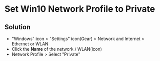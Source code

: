 # Set Win10 Network Profile to Private

## Solution
* "Windows" icon > "Settings" icon(Gear) > Network and Internet > Ethernet or WLAN
* Click the **Name** of the network / WLAN(icon)
* Network Profile > Select "Private"
